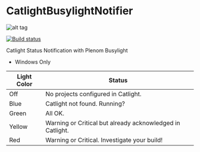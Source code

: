 # CatlightBusylightNotifier
![alt tag](CatlightBusylightNotifier/Resources/1481754117_traffic.ico)

[![Build status](https://ci.appveyor.com/api/projects/status/26e9b084whrgxtwy?svg=true)](https://ci.appveyor.com/project/matthiaslischka/catlightbusylightnotifier)

Catlight Status Notification with Plenom Busylight
* Windows Only

| Light Color | Status |
| --- | --- |
| Off | No projects configured in Catlight. |
| Blue | Catlight not found. Running? |
| Green | All OK. |
| Yellow | Warning or Critical but already acknowledged in Catlight. |
| Red | Warning or Critical. Investigate your build! |
